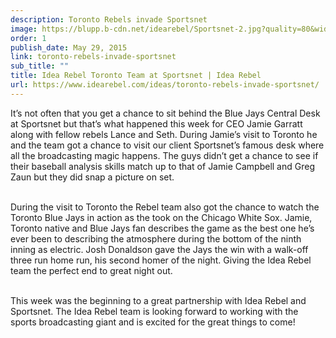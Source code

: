 ```yaml
---
description: Toronto Rebels invade Sportsnet
image: https://blupp.b-cdn.net/idearebel/Sportsnet-2.jpg?quality=80&width=800
order: 1
publish_date: May 29, 2015
link: toronto-rebels-invade-sportsnet
sub_title: ""
title: Idea Rebel Toronto Team at Sportsnet | Idea Rebel
url: https://www.idearebel.com/ideas/toronto-rebels-invade-sportsnet/
---
```

It’s not often that you get a chance to sit behind the Blue Jays Central Desk at Sportsnet but that’s what happened this week for CEO Jamie Garratt along with fellow rebels Lance and Seth. During Jamie’s visit to Toronto he and the team got a chance to visit our client Sportsnet’s famous desk where all the broadcasting magic happens. The guys didn’t get a chance to see if their baseball analysis skills match up to that of Jamie Campbell and Greg Zaun but they did snap a picture on set.

\
During the visit to Toronto the Rebel team also got the chance to watch the Toronto Blue Jays in action as the took on the Chicago White Sox. Jamie, Toronto native and Blue Jays fan describes the game as the best one he’s ever been to describing the atmosphere during the bottom of the ninth inning as electric. Josh Donaldson gave the Jays the win with a walk-off three run home run, his second homer of the night. Giving the Idea Rebel team the perfect end to great night out.

\
This week was the beginning to a great partnership with Idea Rebel and Sportsnet. The Idea Rebel team is looking forward to working with the sports broadcasting giant and is excited for the great things to come!
